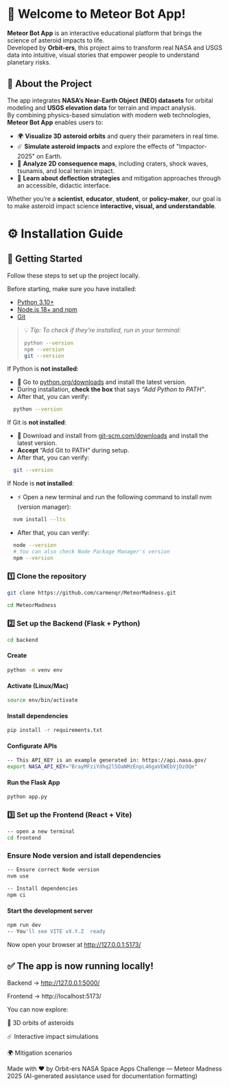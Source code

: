 # 🌠 Welcome to Meteor Bot App!

**Meteor Bot App** is an interactive educational platform that brings the science of asteroid impacts to life.  
Developed by **Orbit-ers**, this project aims to transform real NASA and USGS data into intuitive, visual stories that empower people to understand planetary risks.

## 🚀 About the Project

The app integrates **NASA’s Near-Earth Object (NEO) datasets** for orbital modeling and **USGS elevation data** for terrain and impact analysis.  
By combining physics-based simulation with modern web technologies, **Meteor Bot App** enables users to:

- 🌍 **Visualize 3D asteroid orbits** and query their parameters in real time.  
- ☄️ **Simulate asteroid impacts** and explore the effects of "Impactor-2025" on Earth.  
- 🌊 **Analyze 2D consequence maps**, including craters, shock waves, tsunamis, and local terrain impact.  
- 🧠 **Learn about deflection strategies** and mitigation approaches through an accessible, didactic interface.

Whether you’re a **scientist**, **educator**, **student**, or **policy-maker**, our goal is to make asteroid impact science **interactive, visual, and understandable**.

# ⚙️ Installation Guide
## 🚀 Getting Started

Follow these steps to set up the project locally.

Before starting, make sure you have installed:

- [Python 3.10+](https://www.python.org/downloads/)
- [Node.js 18+ and npm](https://nodejs.org/)
- [Git](https://git-scm.com/downloads)

> 💡 *Tip: To check if they’re installed, run in your terminal:*
> ```bash
> python --version
> npm --version
> git --version
> ```

If Python is **not installed**:
- 🐍 Go to [python.org/downloads](https://www.python.org/downloads/) and install the latest version.
- During installation, **check the box** that says *“Add Python to PATH”*.
- After that, you can verify:
```bash
  python --version
```

If Git is **not installed**:
- 🧩 Download and install from [git-scm.com/downloads](/https://git-scm.com/downloads) and install the latest version.
- **Accept** “Add Git to PATH” during setup.
- After that, you can verify:
```bash
  git --version
```

If Node is **not installed**:
- ⚡ Open a new terminal and run the following command to install nvm (version manager):
```bash
  nvm install --lts
```
- After that, you can verify:
```bash
  node --version
  # You can also check Node Package Manager's version
  npm --version
```

### 1️⃣ Clone the repository
```bash
git clone https://github.com/carmenqr/MeteorMadness.git

cd MeteorMadness
```
### 2️⃣ Set up the Backend (Flask + Python)
```bash
cd backend
```
#### Create
```bash
python -m venv env
```
#### Activate (Linux/Mac)
```bash
source env/bin/activate
```
#### Install dependencies
```bash
pip install -r requirements.txt
```
#### Configurate APIs
```bash
-- This API_KEY is an example generated in: https://api.nasa.gov/
export NASA_API_KEY="BrayMFziYdhq2l5OaNMzEnpL46gaVEWEbVjDzOQe"
```
#### Run the Flask App
```bash
python app.py
```

### 3️⃣ Set up the Frontend (React + Vite)
```bash
-- open a new terminal
cd frontend
```

### Ensure Node version and istall dependencies
```bash
-- Ensure correct Node version
nvm use

-- Install dependencies
npm ci
```
#### Start the development server
```bash
npm run dev
-- You'll see VITE vX.Y.Z  ready
```
Now open your browser at http://127.0.0.1:5173/


## ✅ The app is now running locally!
Backend → http://127.0.0.1:5000/

Frontend → http://localhost:5173/

You can now explore:

🌌 3D orbits of asteroids

☄️ Interactive impact simulations

🌍 Mitigation scenarios


Made with ❤️ by Orbit-ers
NASA Space Apps Challenge — Meteor Madness 2025
(AI-generated assistance used for documentation formatting)
